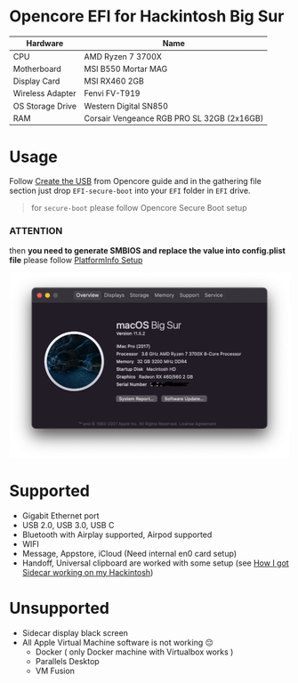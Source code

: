 # Opencore EFI for Hackintosh Big Sur

| Hardware | Name |
|----------|------|
| CPU | AMD Ryzen 7 3700X |
| Motherboard | MSI B550 Mortar MAG |
| Display Card | MSI RX460 2GB |
| Wireless Adapter | Fenvi FV-T919 |
| OS Storage Drive | Western Digital SN850 |
| RAM | Corsair Vengeance RGB PRO SL 32GB (2x16GB) |

# Usage
Follow [Create the USB](https://dortania.github.io/OpenCore-Install-Guide/installer-guide/) from Opencore guide and in the gathering file section
just drop `EFI-secure-boot` into your `EFI` folder in `EFI` drive.
> for `secure-boot` please follow Opencore Secure Boot setup

### ATTENTION
then **you need to generate SMBIOS and replace the value into config.plist file** please follow [PlatformInfo Setup](https://dortania.github.io/OpenCore-Install-Guide/AMD/zen.html#platforminfo)


![Screenshot](./images/screenshot.png)


# Supported
- Gigabit Ethernet port
- USB 2.0, USB 3.0, USB C
- Bluetooth with Airplay supported, Airpod supported
- WIFI
- Message, Appstore, iCloud (Need internal en0 card setup)
- Handoff, Universal clipboard are worked with some setup (see [How I got Sidecar working on my Hackintosh](https://www.reddit.com/r/hackintosh/comments/ierd1d/how_i_got_sidecar_handoffcontinuity_working_on_my/))

# Unsupported
- Sidecar display black screen
- All Apple Virtual Machine software is not working 😔
    - Docker ( only Docker machine with Virtualbox works )
    - Parallels Desktop
    - VM Fusion
